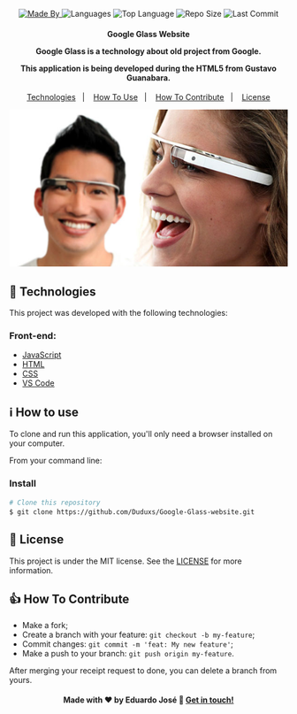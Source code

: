 <p align="center">
  <a href="https://www.linkedin.com/in/eduarddojose/">
  <img alt="Made By" src="https://img.shields.io/static/v1?label=Made%20By&message=Eduardo%20Jose&color=orange&style=for-the-badge">
	</a>
  
  <img alt="Languages" src="https://img.shields.io/github/languages/count/Duduxs/Google-Glass-website?style=for-the-badge">
  
  <img alt="Top Language" src="https://img.shields.io/github/languages/top/Duduxs/Google-Glass-website?style=for-the-badge">
  
  <img alt="Repo Size" src="https://img.shields.io/github/repo-size/Duduxs/Google-Glass-website?style=for-the-badge">
  
  <img alt="Last Commit" src="https://img.shields.io/github/last-commit/Duduxs/Google-Glass-website?style=for-the-badge">
</p>

<h4 align="center">
  <p>Google Glass Website</p>

  <p>Google Glass is a technology about old project from Google.</p>

  <p>This application is being developed during the HTML5 from Gustavo Guanabara.</p>
</h4>


<p align="center">
  <a href="#rocket-technologies">Technologies</a>&nbsp;&nbsp;&nbsp;|&nbsp;&nbsp;&nbsp;
  <a href="#information_source-how-to-use">How To Use</a>&nbsp;&nbsp;&nbsp;|&nbsp;&nbsp;&nbsp;
  <a href="#thumbsup-how-to-contribute">How To Contribute</a>&nbsp;&nbsp;&nbsp;|&nbsp;&nbsp;&nbsp;
  <a href="#memo-license">License</a>	

</p>

<p align="center">
  <img alt="Scene" src="_project/_images/glass-picture-man-woman.jpg">
</p>

## :rocket: Technologies

This project was developed with the following technologies:

### Front-end:
-  [JavaScript](https://developer.mozilla.org/pt-BR/docs/Web/JavaScript)
-  [HTML](https://developer.mozilla.org/pt-BR/docs/Web/HTML)
-  [CSS](https://developer.mozilla.org/pt-BR/docs/Web/CSS)
-  [VS Code](https://code.visualstudio.com/)

## :information_source: How to use

To clone and run this application, you'll only need a browser installed on your computer.

From your command line:

### Install 

```bash
# Clone this repository
$ git clone https://github.com/Duduxs/Google-Glass-website.git

```
## :memo: License
This project is under the MIT license. See the [LICENSE](https://github.com/Duduxs/Google-Glass-website/blob/master/LICENSE.txt) for more information.

## :thumbsup: How To Contribute

-  Make a fork;
-  Create a branch with your feature: `git checkout -b my-feature`;
-  Commit changes: `git commit -m 'feat: My new feature'`;
-  Make a push to your branch: `git push origin my-feature`.

After merging your receipt request to done, you can delete a branch from yours.


<h4 align="center">
    Made with ♥ by Eduardo José 👋 <a href="https://www.linkedin.com/in/eduarddojose/" target="_blank">Get in touch!</a>
</h4>
